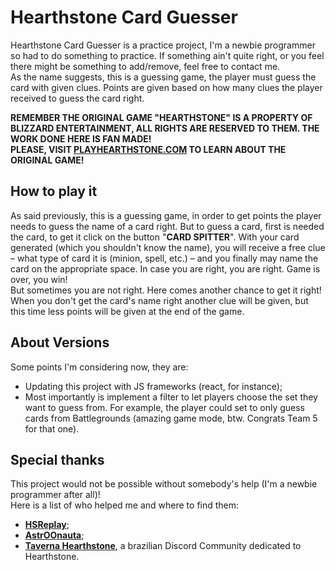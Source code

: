 # Hearthstone Card Guesser

Hearthstone Card Guesser is a practice project, I'm a newbie programmer so had to do something to practice. If something ain't quite right, or you feel there might be something to add/remove, feel free to contact me.  
As the name suggests, this is a guessing game, the player must guess the card with given clues. Points are given based on how many clues the player received to guess the card right.  

**REMEMBER THE ORIGINAL GAME "HEARTHSTONE" IS A PROPERTY OF BLIZZARD ENTERTAINMENT, ALL RIGHTS ARE RESERVED TO THEM. THE WORK DONE HERE IS FAN MADE!**  
**PLEASE, VISIT [PLAYHEARTHSTONE.COM](https://hearthstone.blizzard.com/) TO LEARN ABOUT THE ORIGINAL GAME!**  

## How to play it  

As said previously, this is a guessing game, in order to get points the player needs to guess the name of a card right. But to guess a card, first is needed the card, to get it click on the button "**CARD SPITTER**". With your card generated (which you shouldn't know the name), you will receive a free clue – what type of card it is (minion, spell, etc.) – and you finally may name the card on the appropriate space. In case you are right, you are right. Game is over, you win!  
But sometimes you are not right. Here comes another chance to get it right!  
When you don't get the card's name right another clue will be given, but this time less points will be given at the end of the game.  
  
## About Versions  
  
Some points I'm considering now, they are:  

- Updating this project with JS frameworks (react, for instance);  
- Most importantly is implement a filter to let players choose the set they want to guess from. For example, the player could set to only guess cards from Battlegrounds (amazing game mode, btw. Congrats Team 5 for that one).

## Special thanks  

This project would not be possible without somebody's help (I'm a newbie programmer after all)!  
Here is a list of who helped me and where to find them:  

- [**HSReplay**](https://hsreplay.net/);  
- [**AstrOOnauta**](https://github.com/AstrOOnauta);  
- [**Taverna Hearthstone**](https://discord.gg/Rg7Sf6nG), a brazilian Discord Community dedicated to Hearthstone.  
